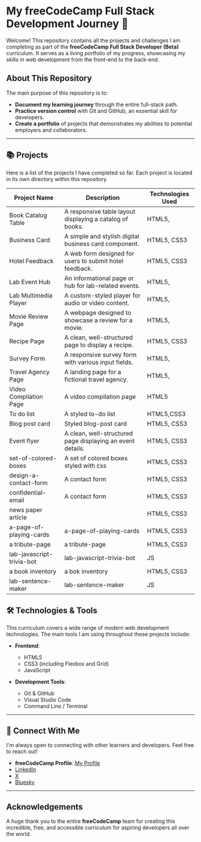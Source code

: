 # My freeCodeCamp Full Stack Development Journey 🚀

Welcome! This repository contains all the projects and challenges I am completing as part of the **freeCodeCamp Full Stack Developer (Beta)** curriculum. It serves as a living portfolio of my progress, showcasing my skills in web development from the front-end to the back-end.

## About This Repository

The main purpose of this repository is to:
* **Document my learning journey** through the entire full-stack path.
* **Practice version control** with Git and GitHub, an essential skill for developers.
* **Create a portfolio** of projects that demonstrates my abilities to potential employers and collaborators.

---

## 📚 Projects

Here is a list of the projects I have completed so far. Each project is located in its own directory within this repository.

| Project Name                      | Description                                                 | Technologies Used     |
| --------------------------------- | ------------------------------------------------------------ |--------------------- |
|Book Catalog Table	                |A responsive table layout displaying a catalog of books.	 |HTML5,             |
|Business Card	                    |A simple and stylish digital business card component.  |HTML5, CSS3
|Hotel Feedback	                    |A web form designed for users to submit hotel feedback.	 |HTML5, CSS3
|Lab Event Hub	                    |An informational page or hub for lab-related events.	   |HTML5,
|Lab Multimedia Player	            |A custom-styled player for audio or video content.	|HTML5,  
|Movie Review Page	                |A webpage designed to showcase a review for a movie.	  |HTML5, 
|Recipe Page	                    |A clean, well-structured page to display a recipe.	 |HTML5, CSS3
|Survey Form	                    |A responsive survey form with various input fields.	  |HTML5, 
|Travel Agency Page	                |A landing page for a fictional travel agency.  |HTML5, 
|Video Compilation Page | A video compilation page |HTML5
To do list |A styled to-do list  |HTML5,CSS3
|Blog post card | Styled blog-post card|HTML5, CSS3
|Event flyer                    |A clean, well-structured page displaying an event details. |HTML5, CSS3
|set-of-colored-boxes| A set of colored boxes styled with css|HTML5, CSS3 |
|design-a-contact-form| A contact form |HTML5, CSS3 |
|confidential-email| A contact form |HTML5, CSS3 |
|news paper article||HTML5, CSS3 |
|a-page-of-playing-cards|a-page-of-playing-cards|HTML5, CSS3 |
|a tribute-page|a tribute-page|HTML5, CSS3|
|lab-javascript-trivia-bot|lab-javascript-trivia-bot|JS
|a book inventory|a bok inventory|HTML5, CSS3|
|lab-sentence-maker|lab-sentence-maker|JS

## 🛠️ Technologies & Tools

This curriculum covers a wide range of modern web development technologies. The main tools I am using throughout these projects include:

* **Frontend**:
    * HTML5
    * CSS3 (including Flexbox and Grid)
    * JavaScript
   

* **Development Tools**:
    * Git & GitHub
    * Visual Studio Code
    * Command Line / Terminal

---

## 🔗 Connect With Me

I'm always open to connecting with other learners and developers. Feel free to reach out!

* **freeCodeCamp Profile**: [My Profile](https://www.freecodecamp.org/njihallecho-nkwenti)
*  [LinkedIn](www.linkedin.com/in/nji-halle-cho-nkwenti-2b0a29334e])
*  [X](https://x.com/ChoHalle)
*  [Bluesky](https://bsky.app/profile/nhallecn.bsky.social)

---

## Acknowledgements

A huge thank you to the entire **freeCodeCamp** team for creating this incredible, free, and accessible curriculum for aspiring developers all over the world.
